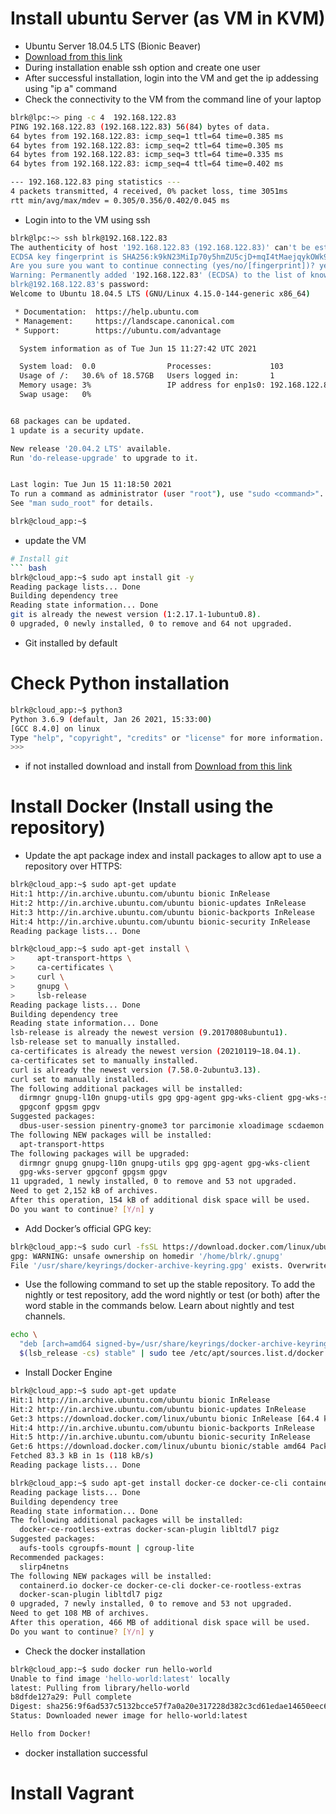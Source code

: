 # Install ubuntu Server (as VM in KVM)
* Ubuntu Server 18.04.5 LTS (Bionic Beaver)
* [Download from this link](https://releases.ubuntu.com/18.04/ubuntu-18.04.5-live-server-amd64.iso)
* During installation enable ssh option and create one user
* After successful installation, login into the VM and get the ip addessing using "ip a" command
* Check the connectivity to the VM from the command line of your laptop
``` bash
blrk@lpc:~> ping -c 4  192.168.122.83
PING 192.168.122.83 (192.168.122.83) 56(84) bytes of data.
64 bytes from 192.168.122.83: icmp_seq=1 ttl=64 time=0.385 ms
64 bytes from 192.168.122.83: icmp_seq=2 ttl=64 time=0.305 ms
64 bytes from 192.168.122.83: icmp_seq=3 ttl=64 time=0.335 ms
64 bytes from 192.168.122.83: icmp_seq=4 ttl=64 time=0.402 ms

--- 192.168.122.83 ping statistics ---
4 packets transmitted, 4 received, 0% packet loss, time 3051ms
rtt min/avg/max/mdev = 0.305/0.356/0.402/0.045 ms
```
* Login into to the VM using ssh

``` bash
blrk@lpc:~> ssh blrk@192.168.122.83
The authenticity of host '192.168.122.83 (192.168.122.83)' can't be established.
ECDSA key fingerprint is SHA256:k9kN23MiIp70y5hmZU5cjD+mqI4tMaejqykOWk9ux2E.
Are you sure you want to continue connecting (yes/no/[fingerprint])? yes
Warning: Permanently added '192.168.122.83' (ECDSA) to the list of known hosts.
blrk@192.168.122.83's password: 
Welcome to Ubuntu 18.04.5 LTS (GNU/Linux 4.15.0-144-generic x86_64)

 * Documentation:  https://help.ubuntu.com
 * Management:     https://landscape.canonical.com
 * Support:        https://ubuntu.com/advantage

  System information as of Tue Jun 15 11:27:42 UTC 2021

  System load:  0.0                Processes:             103
  Usage of /:   30.6% of 18.57GB   Users logged in:       1
  Memory usage: 3%                 IP address for enp1s0: 192.168.122.83
  Swap usage:   0%


68 packages can be updated.
1 update is a security update.

New release '20.04.2 LTS' available.
Run 'do-release-upgrade' to upgrade to it.


Last login: Tue Jun 15 11:18:50 2021
To run a command as administrator (user "root"), use "sudo <command>".
See "man sudo_root" for details.

blrk@cloud_app:~$ 
```
* update the VM
``` bash
# Install git
``` bash
blrk@cloud_app:~$ sudo apt install git -y
Reading package lists... Done
Building dependency tree       
Reading state information... Done
git is already the newest version (1:2.17.1-1ubuntu0.8).
0 upgraded, 0 newly installed, 0 to remove and 64 not upgraded.
```
* Git installed by default
# Check Python installation
``` bash
blrk@cloud_app:~$ python3
Python 3.6.9 (default, Jan 26 2021, 15:33:00) 
[GCC 8.4.0] on linux
Type "help", "copyright", "credits" or "license" for more information.
>>> 
```
* if not installed download and install from [Download from this link](https://www.python.org/downloads/)
# Install Docker (Install using the repository)
* Update the apt package index and install packages to allow apt to use a repository over HTTPS:
``` bash
blrk@cloud_app:~$ sudo apt-get update
Hit:1 http://in.archive.ubuntu.com/ubuntu bionic InRelease
Hit:2 http://in.archive.ubuntu.com/ubuntu bionic-updates InRelease
Hit:3 http://in.archive.ubuntu.com/ubuntu bionic-backports InRelease
Hit:4 http://in.archive.ubuntu.com/ubuntu bionic-security InRelease
Reading package lists... Done
```
``` bash
blrk@cloud_app:~$ sudo apt-get install \
>     apt-transport-https \
>     ca-certificates \
>     curl \
>     gnupg \
>     lsb-release
Reading package lists... Done
Building dependency tree       
Reading state information... Done
lsb-release is already the newest version (9.20170808ubuntu1).
lsb-release set to manually installed.
ca-certificates is already the newest version (20210119~18.04.1).
ca-certificates set to manually installed.
curl is already the newest version (7.58.0-2ubuntu3.13).
curl set to manually installed.
The following additional packages will be installed:
  dirmngr gnupg-l10n gnupg-utils gpg gpg-agent gpg-wks-client gpg-wks-server
  gpgconf gpgsm gpgv
Suggested packages:
  dbus-user-session pinentry-gnome3 tor parcimonie xloadimage scdaemon
The following NEW packages will be installed:
  apt-transport-https
The following packages will be upgraded:
  dirmngr gnupg gnupg-l10n gnupg-utils gpg gpg-agent gpg-wks-client
  gpg-wks-server gpgconf gpgsm gpgv
11 upgraded, 1 newly installed, 0 to remove and 53 not upgraded.
Need to get 2,152 kB of archives.
After this operation, 154 kB of additional disk space will be used.
Do you want to continue? [Y/n] y
``` 
* Add Docker’s official GPG key:
``` bash
blrk@cloud_app:~$ sudo curl -fsSL https://download.docker.com/linux/ubuntu/gpg | sudo gpg --dearmor -o /usr/share/keyrings/docker-archive-keyring.gpg
gpg: WARNING: unsafe ownership on homedir '/home/blrk/.gnupg'
File '/usr/share/keyrings/docker-archive-keyring.gpg' exists. Overwrite? (y/N) y
```
* Use the following command to set up the stable repository. To add the nightly or test repository, add the word nightly or test (or both) after the word stable in the commands below. Learn about nightly and test channels.
``` bash
echo \
  "deb [arch=amd64 signed-by=/usr/share/keyrings/docker-archive-keyring.gpg] https://download.docker.com/linux/ubuntu \
  $(lsb_release -cs) stable" | sudo tee /etc/apt/sources.list.d/docker.list > /dev/null
```
* Install Docker Engine
``` bash
blrk@cloud_app:~$ sudo apt-get update
Hit:1 http://in.archive.ubuntu.com/ubuntu bionic InRelease
Hit:2 http://in.archive.ubuntu.com/ubuntu bionic-updates InRelease             
Get:3 https://download.docker.com/linux/ubuntu bionic InRelease [64.4 kB]      
Hit:4 http://in.archive.ubuntu.com/ubuntu bionic-backports InRelease           
Hit:5 http://in.archive.ubuntu.com/ubuntu bionic-security InRelease            
Get:6 https://download.docker.com/linux/ubuntu bionic/stable amd64 Packages [18.8 kB]
Fetched 83.3 kB in 1s (118 kB/s)                         
Reading package lists... Done
```
``` bash
blrk@cloud_app:~$ sudo apt-get install docker-ce docker-ce-cli containerd.io
Reading package lists... Done
Building dependency tree       
Reading state information... Done
The following additional packages will be installed:
  docker-ce-rootless-extras docker-scan-plugin libltdl7 pigz
Suggested packages:
  aufs-tools cgroupfs-mount | cgroup-lite
Recommended packages:
  slirp4netns
The following NEW packages will be installed:
  containerd.io docker-ce docker-ce-cli docker-ce-rootless-extras
  docker-scan-plugin libltdl7 pigz
0 upgraded, 7 newly installed, 0 to remove and 53 not upgraded.
Need to get 108 MB of archives.
After this operation, 466 MB of additional disk space will be used.
Do you want to continue? [Y/n] y
```
* Check the docker installation
``` bash
blrk@cloud_app:~$ sudo docker run hello-world
Unable to find image 'hello-world:latest' locally
latest: Pulling from library/hello-world
b8dfde127a29: Pull complete 
Digest: sha256:9f6ad537c5132bcce57f7a0a20e317228d382c3cd61edae14650eec68b2b345c
Status: Downloaded newer image for hello-world:latest

Hello from Docker!
```
* docker installation successful
# Install Vagrant




